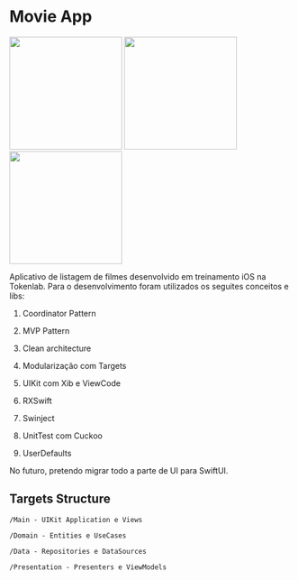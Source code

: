 
# Movie App

  

<p float="left">
<img src="https://user-images.githubusercontent.com/68345989/201182517-64de6a38-d903-43e4-b958-41ae69aace42.png" width="200"/>
<img src="https://user-images.githubusercontent.com/68345989/201182510-570b0c5b-b757-4c0f-8406-3d318d17525a.png" width="200"/>
<img src="https://user-images.githubusercontent.com/68345989/201182497-431643de-05fc-40da-9b13-5a6976ac7bcc.png" width="200"/>
</p>
 
Aplicativo de listagem de filmes desenvolvido em treinamento iOS na Tokenlab. Para o desenvolvimento foram utilizados os seguites conceitos e libs:

  

1. Coordinator Pattern

2. MVP Pattern

3.  Clean architecture

4. Modularização com Targets

5. UIKit com Xib e ViewCode

6. RXSwift

7. Swinject

8. UnitTest com Cuckoo

9. UserDefaults

  

No futuro, pretendo migrar todo a parte de UI para SwiftUI.

  

## Targets Structure

    /Main - UIKit Application e Views
    
    /Domain - Entities e UseCases
    
    /Data - Repositories e DataSources
    
    /Presentation - Presenters e ViewModels

